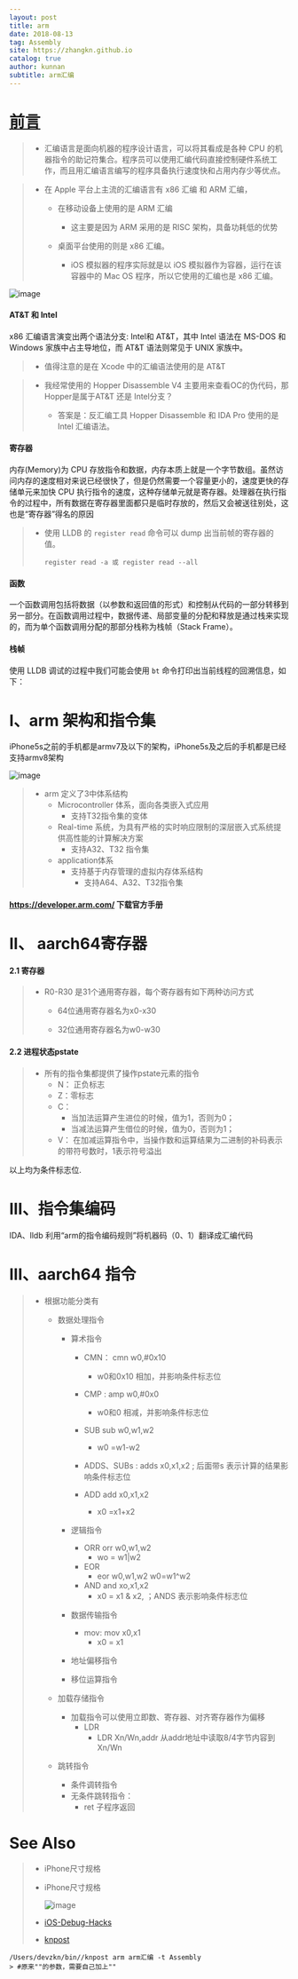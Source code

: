 ```yaml
---
layout: post
title: arm
date: 2018-08-13
tag: Assembly
site: https://zhangkn.github.io
catalog: true
author: kunnan
subtitle: arm汇编
---
```




# [前言](https://developer.arm.com/)

> * 汇编语言是面向机器的程序设计语言，可以将其看成是各种 CPU 的机器指令的助记符集合。程序员可以使用汇编代码直接控制硬件系统工作，而且用汇编语言编写的程序具备执行速度快和占用内存少等优点。
>
>    

> * 在 Apple 平台上主流的汇编语言有 x86 汇编 和 ARM 汇编，
>
>   * 在移动设备上使用的是 ARM 汇编
>
>     * 这主要是因为 ARM 采用的是 RISC 架构，具备功耗低的优势
>
>        
>
>   * 桌面平台使用的则是 x86 汇编。
>
>     * iOS 模拟器的程序实际就是以 iOS 模拟器作为容器，运行在该容器中的 Mac OS 程序，所以它使用的汇编也是 x86 汇编。
>
>        
>
>    
>
>    
>
>   

![image](https://ws1.sinaimg.cn/large/af39b376gy1fu833axrvwj20k20bvwgn.jpg)

#### AT&T 和 Intel



x86 汇编语言演变出两个语法分支: Intel和 AT&T，其中 Intel 语法在 MS-DOS 和 Windows 家族中占主导地位，而 AT&T 语法则常见于 UNIX 家族中。

> * 值得注意的是在 Xcode 中的汇编语法使用的是 AT&T

> * 我经常使用的 Hopper Disassemble V4 主要用来查看OC的伪代码，那Hopper是属于AT&T 还是 Intel分支？
>
>   * 答案是：反汇编工具 Hopper Disassemble 和 IDA Pro 使用的是 Intel 汇编语法。
>
>      

 

#### 寄存器

 

内存(Memory)为 CPU 存放指令和数据，内存本质上就是一个字节数组。虽然访问内存的速度相对来说已经很快了，但是仍然需要一个容量更小的，速度更快的存储单元来加快 CPU 执行指令的速度，这种存储单元就是寄存器。处理器在执行指令的过程中，所有数据在寄存器里面都只是临时存放的，然后又会被送往别处，这也是“寄存器”得名的原因

> * 使用 LLDB 的 `register read` 命令可以 dump 出当前帧的寄存器的值。
>
>    ```
>   register read -a 或 register read --all
>   
>    ```
>
>   

#### 函数

 

一个函数调用包括将数据（以参数和返回值的形式）和控制从代码的一部分转移到另一部分。在函数调用过程中，数据传递、局部变量的分配和释放是通过栈来实现的，而为单个函数调用分配的那部分栈称为栈帧（Stack Frame）。



#### 栈帧

 

使用 LLDB 调试的过程中我们可能会使用 `bt` 命令打印出当前线程的回溯信息，如下：

 

# I、arm 架构和指令集



iPhone5s之前的手机都是armv7及以下的架构，iPhone5s及之后的手机都是已经支持armv8架构

![image](https://ws1.sinaimg.cn/large/af39b376gy1fu8346jpz1j20m608975l.jpg)





> * arm 定义了3中体系结构
>   * Microcontroller 体系，面向各类嵌入式应用
>     * 支持T32指令集的变体
>   * Real-time 系统，为具有严格的实时响应限制的深层嵌入式系统提供高性能的计算解决方案
>     * 支持A32、T32 指令集
>   * application体系
>     * 支持基于内存管理的虚拟内存体系结构
>       * 支持A64、A32、T32指令集



#### https://developer.arm.com/ 下载官方手册



# II、 aarch64寄存器

#### 2.1 寄存器



> * R0-R30 是31个通用寄存器，每个寄存器有如下两种访问方式
>
>   * 64位通用寄存器名为x0-x30
>
>   * 32位通用寄存器名为w0-w30
>
>     

#### 2.2 进程状态pstate

> * 所有的指令集都提供了操作pstate元素的指令
>   * N： 正负标志
>   * Z：零标志
>   * C：
>     * 当加法运算产生进位的时候，值为1，否则为0；
>     * 当减法运算产生借位的时候，值为0，否则为1；
>   * V： 在加减运算指令中，当操作数和运算结果为二进制的补码表示的带符号数时，1表示符号溢出

以上均为条件标志位.

# III、指令集编码

IDA、lldb 利用“arm的指令编码规则”将机器码（0、1）翻译成汇编代码

# III、aarch64 指令

> * 根据功能分类有
>
>   * 数据处理指令
>
>     * 算术指令
>
>       * CMN： cmn w0,#0x10
>
>         * w0和0x10 相加，并影响条件标志位
>
>       * CMP : amp w0,#0x0
>
>         * w0和0 相减，并影响条件标志位
>
>       * SUB sub w0,w1,w2
>
>         * w0 =w1-w2
>
>       * ADDS、SUBs : adds x0,x1,x2 ; 后面带s 表示计算的结果影响条件标志位
>
>       * ADD add x0,x1,x2 
>
>         * x0 =x1+x2
>
>           
>
>     * 逻辑指令
>
>       * ORR orr w0,w1,w2
>         * wo = w1|w2
>       * EOR
>         * eor w0,w1,w2  w0=w1^w2
>       * AND  and xo,x1,x2 
>         * x0 = x1 & x2,  ；ANDS 表示影响条件标志位
>
>     * 数据传输指令
>
>       * mov: mov x0,x1    
>         * x0 = x1
>
>     * 地址偏移指令
>
>     * 移位运算指令
>
>   * 加载存储指令
>
>     * 加载指令可以使用立即数、寄存器、对齐寄存器作为偏移
>       * LDR 
>         * LDR Xn/Wn,addr  从addr地址中读取8/4字节内容到Xn/Wn
>
>   * 跳转指令
>
>     * 条件调转指令
>     * 无条件跳转指令：
>       * ret 子程序返回

# See Also 

>* iPhone尺寸规格 
>
>  * iPhone尺寸规格 
>
>    ![image](https://ws1.sinaimg.cn/large/af39b376gy1fu835fi07gj20n80eugt1.jpg)
>
>* [iOS-Debug-Hacks](https://github.com/aozhimin/iOS-Debug-Hacks/blob/5a1af6405f3d5396fb31a98d53b92a8a0ecc284b/README_CN.md)
>
>* [knpost](https://github.com/zhangkn/KNBin/blob/master/knpost) 
>
>  
>
```
/Users/devzkn/bin//knpost arm arm汇编 -t Assembly
> #原来""的参数，需要自己加上""
```

